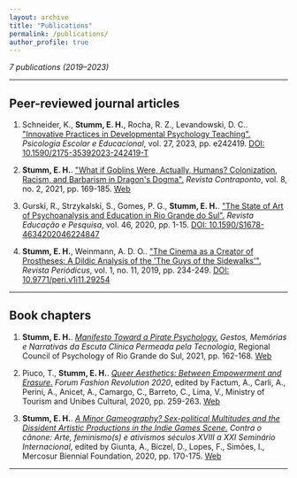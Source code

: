 ```yaml
---
layout: archive
title: "Publications"
permalink: /publications/
author_profile: true
---
```


*7 publications (2019–2023)*

---

## Peer-reviewed journal articles

1. Schneider, K., **Stumm, E. H.**, Rocha, R. Z., Levandowski, D. C.. ["Innovative Practices in Developmental Psychology Teaching".](https://doi.org/10.1590/2175-35392023-242419-T) *Psicologia Escolar e Educacional*, vol. 27, 2023, pp. e242419. [DOI: 10.1590/2175-35392023-242419-T](https://doi.org/10.1590/2175-35392023-242419-T)

2. **Stumm, E. H.**. ["What if Goblins Were, Actually, Humans? Colonization, Racism, and Barbarism in Dragon's Dogma".](https://www.seer.ufrgs.br/contraponto/article/view/117303/65101) *Revista Contraponto*, vol. 8, no. 2, 2021, pp. 169-185. [Web](https://www.seer.ufrgs.br/contraponto/article/view/117303/65101)

3. Gurski, R., Strzykalski, S., Gomes, P. G., **Stumm, E. H.**. ["The State of Art of Psychoanalysis and Education in Rio Grande do Sul".](https://doi.org/10.1590/S1678-4634202046224847) *Revista Educação e Pesquisa*, vol. 46, 2020, pp. 1-15. [DOI: 10.1590/S1678-4634202046224847](https://doi.org/10.1590/S1678-4634202046224847)

4. **Stumm, E. H.**, Weinmann, A. D. O.. ["The Cinema as a Creator of Prostheses: A Dildic Analysis of the 'The Guys of the Sidewalks'".](https://doi.org/10.9771/peri.v1i11.29254) *Revista Periódicus*, vol. 1, no. 11, 2019, pp. 234-249. [DOI: 10.9771/peri.v1i11.29254](https://doi.org/10.9771/peri.v1i11.29254)

---

## Book chapters

1. **Stumm, E. H.**. [*Manifesto Toward a Pirate Psychology.*](https://www.crprs.org.br/conteudo/publicacoes/coletanea_CPCP_final.pdf) *Gestos, Memórias e Narrativas da Escuta Clínica Permeada pela Tecnologia*, Regional Council of Psychology of Rio Grande do Sul, 2021, pp. 162-168. [Web](https://www.crprs.org.br/conteudo/publicacoes/coletanea_CPCP_final.pdf)

2. Piuco, T., **Stumm, E. H.**. [*Queer Aesthetics: Between Empowerment and Erasure.*](https://issuu.com/fashionrevolution/docs/fr-forum-2020) *Forum Fashion Revolution 2020*, edited by Factum, A., Carli, A., Perini, A., Anicet, A., Camargo, C., Barreto, C., Lima, V., Ministry of Tourism and Unibes Cultural, 2020, pp. 259-263. [Web](https://issuu.com/fashionrevolution/docs/fr-forum-2020)

3. **Stumm, E. H.**. [*A Minor Gameography? Sex-political Multitudes and the Dissident Artistic Productions in the Indie Games Scene.*](https://21cf08b2-90b0-4b83-97f9-807117bee408.filesusr.com/ugd/af02ce_25e71233bb4b4c42877ad2ac1b95b75b.pdf) *Contra o cânone: Arte, feminismo(s) e ativismos séculos XVIII a XXI Seminário Internacional*, edited by Giunta, A., Biczel, D., Lopes, F., Simões, I., Mercosur Biennial Foundation, 2020, pp. 170-175. [Web](https://21cf08b2-90b0-4b83-97f9-807117bee408.filesusr.com/ugd/af02ce_25e71233bb4b4c42877ad2ac1b95b75b.pdf)

---
